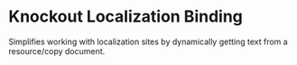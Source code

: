 # Knockout Localization Binding

Simplifies working with localization sites by dynamically getting text from a resource/copy document. 

